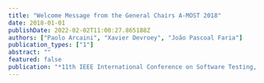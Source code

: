 ```yaml
---
title: "Welcome Message from the General Chairs A-MOST 2018"
date: 2018-01-01
publishDate: 2022-02-02T11:00:27.865188Z
authors: ["Paolo Arcaini", "Xavier Devroey", "João Pascoal Faria"]
publication_types: ["1"]
abstract: ""
featured: false
publication: "*11th IEEE International Conference on Software Testing, Verification and Validation Workshops, ICSTW 2018*"
---
```


